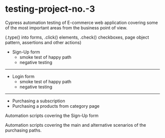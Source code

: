 # testing-project-no.-3

Cypress automation testing of E-commerce web application covering some of the most important areas from the business point of view. 

(.type() into forms, .click() elements, .check() checkboxes, page object pattern, assertions and other actions)
* Sign-Up form 
  * smoke test of happy path
  * negative testing 
---------------------------------------------------------------
* Login form 
  * smoke test of happy path
  * negative testing 
---------------------------------------------------------------
* Purchasing a subscription
* Purchasing a products from category page

Automation scripts covering the Sign-Up form 



Automation scripts covering the main and alternative scenarios of the purchasing paths.
